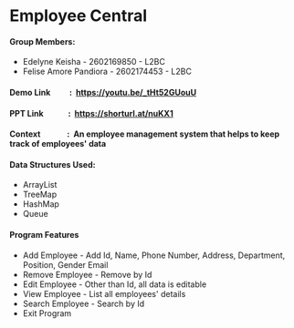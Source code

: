 # **Employee Central**

#### Group Members:
+ Edelyne Keisha - 2602169850 - L2BC
+ Felise Amore Pandiora - 2602174453 - L2BC

#### Demo Link &nbsp;&nbsp;&nbsp;&nbsp; &nbsp;&nbsp;&nbsp;&nbsp;: &nbsp;https://youtu.be/_tHt52GUouU
#### PPT Link &nbsp;&nbsp;&nbsp;&nbsp; &nbsp;&nbsp;&nbsp;&nbsp; &nbsp;&nbsp;: &nbsp;https://shorturl.at/nuKX1
#### Context &nbsp;&nbsp;&nbsp;&nbsp; &nbsp;&nbsp;&nbsp;&nbsp; &nbsp;&nbsp;&nbsp;: &nbsp;An employee management system that helps to keep track of employees' data

#### Data Structures Used:
+ ArrayList
+ TreeMap
+ HashMap
+ Queue

#### Program Features
+ Add Employee - Add Id, Name, Phone Number, Address, Department, Position, Gender Email
+ Remove Employee - Remove by Id
+ Edit Employee - Other than Id, all data is editable
+ View Employee - List all employees' details
+ Search Employee - Search by Id
+ Exit Program



